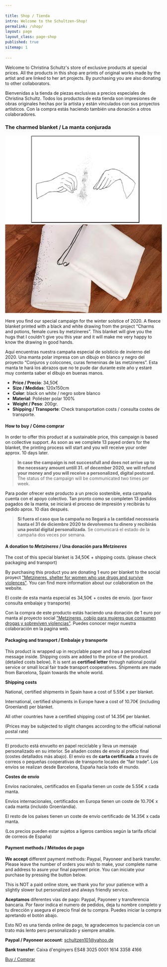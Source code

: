 ```yaml
---

title: Shop / Tienda
intro: Welcome to the Schultzen-Shop!
permalink: /shop/
layout: page
layout_class: page-shop
published: true
sitemap: 1

---
```

Welcome to Christina Schultz's store of exclusive products at special prices.
All the products in this shop are prints of original works made by the artist and are linked to her art projects. By purchasing you are also donating to other collaborators.

Bienvenidas a la tienda de piezas exclusivas a precios especiales de Christina Schultz.
Todos los productos de esta tienda son impresiones de obras originales hechas por la artista y están vinculados con sus proyectos artísticos. Con la compra estás haciendo también una donación a otros colaboradores.

### The charmed blanket / La manta conjurada

[![producto manta](/media/images/MantaDibujo.jpg)](/shop/manta)
[![producto manta](/media/images/MantaDibujo2.jpg)](/shop/manta)

Here you find our special campaign for the winter solstice of 2020.
A fleece blanket printed with a black and white drawing from the project “Charms and potions, female cures by metzineres”.
This blanket will give you the hugs that I couldn't give you this year and it will make me very happy to know the drawing in good hands.

Aquí encuentras nuestra campaña especial de solsticio de invierno del 2020. 
Una manta polar impresa con un dibujo en blanco y negro del proyecto “Conjuros y colocones, curas femeninas de las metzineres”. 
Esta manta te hará los abrazos que no te pude dar durante este año y estaré muy contenta saber el dibujo en buenas manos.

- **Price / Precio**: 34,50€ 
- **Size / Medidas**: 120x150cm
- **Color**: black on white / negro sobre blanco
- **Material**: Poliéster polar 100%
- **Weight / Peso**: 200gr.
- **Shipping / Transporte**: Check transportation costs / consulta costes de transporte.

#### How to buy / Cómo comprar

In order to offer this product at a sustainable price, this campaign is based on collective support. As soon as we complete 13 payed orders for the blanket, the printing process will start and you will receive your order approx. 10 days later.
 
> **In case the campaign is not successfull and does not arrive up to the necessary amount untill 31. of december 2020, we will refund your money and you will receive a personalized, digital postcard.**
The status of the campaign will be communicated two times per week.


Para poder ofrecer este producto a un precio sostenible, esta campaña cuenta con el apoyo colectivo. Tan pronto como se completen 13 pedidos pagados de la manta, se iniciará el proceso de impresión y recibirás tu pedido aprox. 10 días después. 

> **Si fuera el caso que la campaña no llegará a la cantidad necessaria hasta el 31 de diciembre 2020 te devolvemos tu dinero y recibirás una postal digital personalizada.** 
Se comunicará el estado de la campaña dos veces por semana.


#### A donation to _Metzineres_ / Una donación para _Metzineres_ 

The cost of this special blanket is 34,50€ + shipping costs. (please check packaging and transport)

By purchasing this product you are donating 1 euro per blanket to the social proyect ["Metzineres, shelter for women who use drugs and survive violences"][metzineres]. You can find more information about our colaboration on the website.

El coste de esta manta especial es 34,50€ + costes de envío. (por favor consulta embalaje y transporte)

Con la compra de este producto estás haciendo una donación de 1 euro por manta al proyecto social ["Metzineres, cobijo para mujeres que consumen drogas y sobreviven violencias"][metzineres]. Puedes conocer mejor nuestra colaboración en la pagina web.

[metzineres]: http://metzineres.net/

#### Packaging and transport / Embalaje y transporte

This product is wrapped up in recyclable paper and has a personalized message inside.
Shipping costs are added to the price of the product. (detailed costs below). It is sent as **certified letter** through national postal service or small local fair trade transport cooperatives.
Shipments are made from Barcelona, Spain towards the whole world.

**Shipping costs**

National, certified shipments in Spain have a cost of 5.55€ x per blanket.

International, certified shipments in Europe have a cost of 10.70€ (including Groenland) per blanket.

All other countries have a certified shipping cost of 14.35€ per blanket.

(Prices may be subjected to slight changes according to the official national postal rate)

___

El producto está envuelto en papel reciclable y lleva un mensaje personalizado en su interior. Se añaden costes de envío al precio final (costes detallados más abajo). El envío es de **carta certificada** a través de correos o pequeñas cooperativas de transporte locales de “fair trade”.
Los envíos se realizan desde Barcelona, España hacía todo el mundo.

**Costes de envío**

Envíos nacionales, certificados en España tienen un coste de 5.55€  x cada manta.

Envíos internacionales, certificados en Europa tienen un coste de 10.70€ x cada manta (incluido Groenlandia).

El resto de los países tienen un coste de envío certificado de 14.35€ x cada manta.

(Los precios pueden estar sujetos a ligeros cambios según la tarifa oficial de correos de España)


#### Payment methods / Métodos de pago

**We accept** different  payment methods: Paypal, Payoneer and bank transfer. Please leave the number of orders you wish to make, your complete name and address to asure your final payment price. You can iniciate your purchase by pressing the button below. 

This is NOT a paid online store, we thank you for your patience with a slightly slower but personalized and always friendly service.

**Aceptamos** diferentes vías de pago: Paypal, Payoneer y transferencia bancaria. Por favor indica el numero de pedidos, deja tu nombre completo y tu dirección y asegura el precio final de tu compra. Puedes iniciar la compra apretando el botón abajo.

Esto NO es una tienda online de pago, te agradecemos tu paciencia con un trato más lento pero personalizado y siempre amable.

**Paypal / Payoneer account**: schultzen101@yahoo.de

**Bank transfer**: Caixa d'enginyers
ES48 3025 0001 1614 3358 4166

<a href="mailto:contact@christinaschultz.com?subject=I%20would%20like%20to%20purchase%20a%20Charmed%20Blanket%20%2F%20Quiero%20comprar%20una%20Manta%20Conjurada&body=Hi%20Christina!I%20would%20like%20to%20purchase%20a%20Charmed%20Blanket.This%20is%20my%20shipping%20address%3AYour%20NameYour%20Shipping%20Address%20hereTown%20-%20CountryAs%20soon%20as%20I%20know%20the%20exact%20price%2C%20I%20will%20transfer%20the%20money%20via%20banktransfer%20%2Fpaypal%20%2F%20payoneer%C2%A1Hola%20Christina!Quiero%20comprar%20una%20Manta%20Conjurada.Esta%20es%20mi%20direcci%C3%B3n%20de%20env%C3%ADo%3ATu%20Nombre%20completoTu%20direcci%C3%B3n%20de%20entregaC%C3%B3digo%20postal%20-%20Pa%C3%ADsTan%20pronto%20como%20sepa%20el%20precio%20exacto%2C%20transferir%C3%A9%20el%20dinero%20mediantetransferencia%20bancaria%20%2F%20paypal%20%2F%20payoneer" class="btn">Buy / Comprar</a>

 